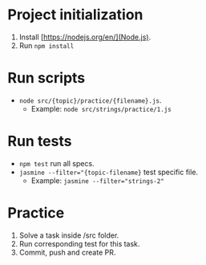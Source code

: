 # Project initialization

1. Install [https://nodejs.org/en/](Node.js).
2. Run `npm install`


# Run scripts

- `node src/{topic}/practice/{filename}.js`. 
  - Example: `node src/strings/practice/1.js`

# Run tests

- `npm test` run all specs.
- `jasmine --filter="{topic-filename}` test specific file. 
  - Example: `jasmine --filter="strings-2"`

# Practice

1. Solve a task inside /src folder. 
2. Run corresponding test for this task.
3. Commit, push and create PR.